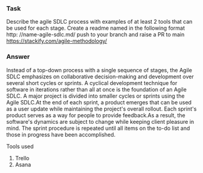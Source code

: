 ### Task 

Describe the agile SDLC process with examples of at least 2 tools that can be used for each stage. Create a readme named in the following format http: //name-agile-sdlc.md/ push to your branch and raise a PR to main
https://stackify.com/agile-methodology/

### Answer

Instead of a top-down process with a single sequence of stages, the Agile SDLC emphasizes on collaborative decision-making and development over several short cycles or sprints. A cyclical development technique for software in iterations rather than all at once is the foundation of an Agile SDLC. A major project is divided into smaller cycles or sprints using the Agile SDLC.At the end of each sprint, a product emerges that can be used as a user update while maintaining the project's overall rollout. Each sprint's product serves as a way for people to provide feedback.As a result, the software's dynamics are subject to change while keeping client pleasure in mind. The sprint procedure is repeated until all items on the to-do list and those in progress have been accomplished.

Tools used
1. Trello
2. Asana